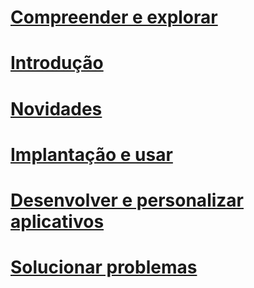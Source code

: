 # [Compreender e explorar](/intune/understand-explore/introduction-to-microsoft-intune)
# [Introdução](/intune/get-started/get-started)
# [Novidades](/intune/whats-new/whats-new-in-microsoft-intune)
<!-- # [Plan and Design](/intune/plan-design/ways-to-do-enterprise-mobility) -->
# [Implantação e usar](/intune/deploy-use/overview-of-device-and-app-lifecycles-in-microsoft-intune)
# [Desenvolver e personalizar aplicativos](/intune/develop/intune-app-sdk)
# [Solucionar problemas](/intune/troubleshoot/general-troubleshooting-tips-for-microsoft-intune)


<!--HONumber=Nov16_HO4-->


